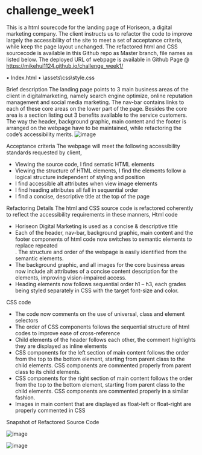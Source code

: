 # challenge_week1

This is a html sourecode for the landing page of Horiseon, a digital marketing company. The client instructs us to refactor the code to improve largely the accessibility of the site to meet a set of acceptance criteria, while keep the page layout unchanged.
The refactored html and CSS sourcecode is available in this Github repo as Master branch, file names as listed below. The deployed URL of webpage is available in Github Page @ https://mikehui1124.github.io/challenge_week1/

•	Index.html
•	\assets\css\style.css

Brief description
The landing page points to 3 main business areas of the client in digitalmarketing, namely search engine optimize, online reputation management and social media marketing. The nav-bar contains links to each of these core areas on the lower part of the page. Besides the core area is a section listing out 3 benefits available to the service customers.  The way the header, background graphic, main content and the footer is arranged on the webpage have to be maintained, while refactoring the code’s accessibility merits.
![image](https://user-images.githubusercontent.com/105307687/177594926-3732e03b-a85d-427a-9071-93435590491d.png)


Acceptance criteria
The webpage will meet the following accessibility standards requested by client,
-	Viewing the source code, I find sematic HTML elements
-	Viewing the structure of HTML elements, I find the elements follow a logical structure independent of styling and position
-	I find accessible alt attributes when view image elements
-	I find heading attributes all fall in sequential order
-	I find a concise, descriptive title at the top of the page

Refactoring Details
The html and CSS source code is refactored coherently to reflect the accessibility requirements in these manners,
Html code
-	Horiseon Digital Marketing is used as a concise & descriptive title
-	Each of the header, nav-bar, background graphic, main content and the footer components of html code now switches to semantic elements to replace repeated <div> . The structure and order of the webpage is easily identified from the semantic elements.
-	The background graphic, and all images for the core business areas now include alt attributes of a concise content description for the <img> elements, improving vision-impaired access.
-	Heading elements now follows sequential order h1 – h3, each grades being styled separately in CSS with the target font-size and color.

CSS code
-	The code now comments on the use of universal, class and element selectors
-	The order of CSS components follows the sequential structure of html codes to improve ease of cross-reference
-	Child elements of the header follows each other, the comment highlights they are displayed as inline elements
-	CSS components for the left section of main content follows the order from the top to the bottom element, starting from parent class to the child elements. CSS components are commented properly from parent class to its child elements.
-	CSS components for the right section of main content follows the order from the top to the bottom element, starting from parent class to the child elements. CSS components are commented properly in a similar fashion.
-	Images in main content that are displayed as float-left or float-right are properly commented in CSS

Snapshot of Refactored Source Code

 ![image](https://user-images.githubusercontent.com/105307687/177594882-2f1b7c7f-b31d-46fb-a94e-28feb1cf16e8.png)

 ![image](https://user-images.githubusercontent.com/105307687/177594764-10859494-d869-448d-83b6-b9e9938174af.png)

